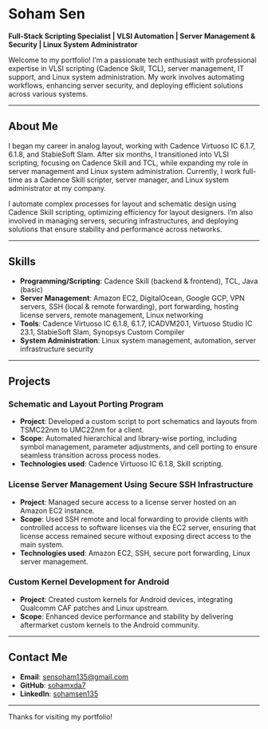 # Soham Sen  
**Full-Stack Scripting Specialist | VLSI Automation | Server Management & Security | Linux System Administrator**  

Welcome to my portfolio! I’m a passionate tech enthusiast with professional expertise in VLSI scripting (Cadence Skill, TCL), server management, IT support, and Linux system administration. My work involves automating workflows, enhancing server security, and deploying efficient solutions across various systems.

---

## About Me  
I began my career in analog layout, working with Cadence Virtuoso IC 6.1.7, 6.1.8, and StabieSoft Slam. After six months, I transitioned into VLSI scripting, focusing on Cadence Skill and TCL, while expanding my role in server management and Linux system administration. Currently, I work full-time as a Cadence Skill scripter, server manager, and Linux system administrator at my company.

I automate complex processes for layout and schematic design using Cadence Skill scripting, optimizing efficiency for layout designers. I’m also involved in managing servers, securing infrastructures, and deploying solutions that ensure stability and performance across networks.

---

## Skills  
- **Programming/Scripting**: Cadence Skill (backend & frontend), TCL, Java (basic)  
- **Server Management**: Amazon EC2, DigitalOcean, Google GCP, VPN servers, SSH (local & remote forwarding), port forwarding, hosting license servers, remote management, Linux networking  
- **Tools**: Cadence Virtuoso IC 6.1.8, 6.1.7, ICADVM20.1, Virtuoso Studio IC 23.1, StabieSoft Slam, Synopsys Custom Compiler  
- **System Administration**: Linux system management, automation, server infrastructure security

---

## Projects  
### Schematic and Layout Porting Program  
- **Project**: Developed a custom script to port schematics and layouts from TSMC22nm to UMC22nm for a client.  
- **Scope**: Automated hierarchical and library-wise porting, including symbol management, parameter adjustments, and cell porting to ensure seamless transition across process nodes.  
- **Technologies used**: Cadence Virtuoso IC 6.1.8, Skill scripting.

### License Server Management Using Secure SSH Infrastructure  
- **Project**: Managed secure access to a license server hosted on an Amazon EC2 instance.  
- **Scope**: Used SSH remote and local forwarding to provide clients with controlled access to software licenses via the EC2 server, ensuring that license access remained secure without exposing direct access to the main system.  
- **Technologies used**: Amazon EC2, SSH, secure port forwarding, Linux server management.

### Custom Kernel Development for Android  
- **Project**: Created custom kernels for Android devices, integrating Qualcomm CAF patches and Linux upstream.  
- **Scope**: Enhanced device performance and stability by delivering aftermarket custom kernels to the Android community.

---

## Contact Me  
- **Email**: [sensoham135@gmail.com](mailto:sensoham135@gmail.com)  
- **GitHub**: [sohamxda7](https://github.com/sohamxda7)  
- **LinkedIn**: [sohamsen135](https://www.linkedin.com/in/sohamsen135)

---

Thanks for visiting my portfolio!

